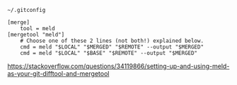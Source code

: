 `~/.gitconfig`

```
[merge]
    tool = meld
[mergetool "meld"]
    # Choose one of these 2 lines (not both!) explained below.
    cmd = meld "$LOCAL" "$MERGED" "$REMOTE" --output "$MERGED"
    cmd = meld "$LOCAL" "$BASE" "$REMOTE" --output "$MERGED"
```

https://stackoverflow.com/questions/34119866/setting-up-and-using-meld-as-your-git-difftool-and-mergetool
